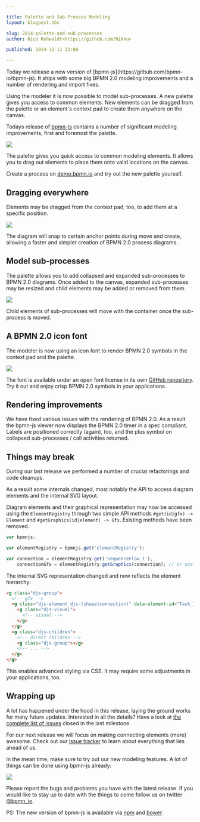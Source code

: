```yaml
---

title: Palette and Sub-Process Modeling
layout: blogpost.hbs

slug: 2014-palette-and-sub-processes
author: Nico Rehwaldt<https://github.com/Nikku>

published: 2014-12-11 13:00

---
```


<p class="introduction">
  Today we release a new version of [bpmn-js](https://github.com/bpmn-io/bpmn-js). It ships with some big BPMN 2.0 modeling improvements and a number of rendering and import fixes.

  Using the modeler it is now possible to model sub-processes.
  A new palette gives you access to common elements. New elements can be dragged from the palette or an element's context pad to create them anywhere on the canvas.
</p>

<!-- continue -->


Todays release of [bpmn-js](https://github.com/bpmn-io/bpmn-js) contains a number of significant modeling improvements, first and foremost the palette.

<div class="figure">
  <a href="http://demo.bpmn.io/new">
    <img          src="{{ assets }}/attachments/blog/2014/008-palette.gif">
  </a>
</div>

The palette gives you quick access to common modeling elements. It allows you to drag out elements to place them onto valid locations on the canvas.

Create a process on [demo.bpmn.io](http://demo.bpmn.io/new) and try out the new palette yourself.


## Dragging everywhere

Elements may be dragged from the context pad, too, to add them at a specific position.

<div class="figure">
  <img        src="{{ assets }}/attachments/blog/2014/008-drag-from-context-pad.gif">
</div>

The diagram will snap to certain anchor points during move and create, allowing a faster and simpler creation of BPMN 2.0 process diagrams.


## Model sub-processes

The palette allows you to add collapsed and expanded sub-processes to BPMN 2.0 diagrams.
Once added to the canvas, expanded sub-processes may be resized and child elements may be added or removed from them.

<div class="figure">
  <img        src="{{ assets }}/attachments/blog/2014/008-sub-processes.gif">
</div>

Child elements of sub-processes will move with the container once the sub-process is moved.


## A BPMN 2.0 icon font

The modeler is now using an icon font to render BPMN 2.0 symbols in the context pad and the palette.

<div class="figure">
  <img        src="{{ assets }}/attachments/blog/2014/008-font.png">
</div>

The font is available under an open font license in its own [GitHub repository](https://github.com/bpmn-io/bpmn-font).
Try it out and enjoy crisp BPMN 2.0 symbols in your applications.


## Rendering improvements

We have fixed various issues with the rendering of BPMN 2.0. As a result the bpmn-js viewer now displays the BPMN 2.0 timer in a spec compliant. Labels are positioned correctly (again), too, and the plus symbol on collapsed sub-processes / call activities returned.


## Things may break

During our last release we performed a number of crucial refactorings and code cleanups.

As a result some internals changed, most notably the API to access diagram elements and the internal SVG layout.

Diagram elements and their graphical representation may now be accessed using the `ElementRegistry` through two simple API methods `#get(id|gfx) -> Element` and `#getGraphics(id|element) -> Gfx`. Existing methods have been removed.

```javascript
var bpmnjs;

var elementRegistry = bpmnjs.get('elementRegistry');

var connection = elementRegistry.get('SequenceFlow_1'),
    connectionGfx = elementRegistry.getGraphics(connection); // or use the elements id
```

The internal SVG representation changed and now reflects the element hierarchy:

```html
<g class="djs-group">
  <!-- gfx -->
  <g class="djs-element djs-(shape|connection)" data-element-id="Task_1">
    <g class="djs-visual">
      <!-- visual -->
    </g>
  </g>
  <g class="djs-children">
    <!-- direct children -->
    <g class="djs-group"></g>
    <!-- ... -->
  </g>
</g>
```

This enables advanced styling via CSS. It may require some adjustments in your applications, too.


## Wrapping up

A lot has happened under the hood in this release, laying the ground works for many future updates.
Interested in all the details? Have a look at [the complete list of issues](https://github.com/bpmn-io/bpmn-js/issues?q=milestone%3A%22007+-+Modeling+from+Palette%22) closed in the last milestone.

For our next release we will focus on making connecting elements (more) awesome. Check out our [issue tracker](https://github.com/bpmn-io/bpmn-js/issues) to learn about everything that lies ahead of us.

In the mean time, make sure to try out our new modeling features. A lot of things can be done using bpmn-js already:

<div class="figure">
  <a href="http://demo.bpmn.io/new">
    <img          src="{{ assets }}/attachments/blog/2014/008-modeled.gif">
  </a>
</div>

Please report the bugs and problems you have with the latest release. If you would like to stay up to date with the things to come follow us on twitter [@bpmn_io](https://twitter.com/bpmn_io).


PS: The new version of bpmn-js is available via [npm](http://npmjs.org/bpmn-js) and [bower](https://github.com/bpmn-io/bower-bpmn-js).